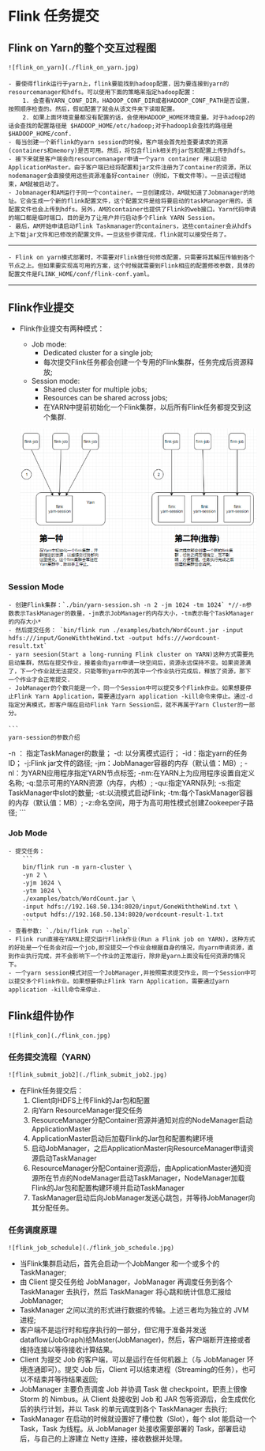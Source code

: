 # Flink 任务提交
## Flink on Yarn的整个交互过程图
	![flink_on_yarn](./flink_on_yarn.jpg)
	
	- 要使得flink运行于yarn上，flink要能找到hadoop配置，因为要连接到yarn的resourcemanager和hdfs。可以使用下面的策略来指定hadoop配置：
		1. 会查看YARN_CONF_DIR，HADOOP_CONF_DIR或者HADOOP_CONF_PATH是否设置，按照顺序检查的。然后，假如配置了就会从该文件夹下读取配置。
		2. 如果上面环境变量都没有配置的话，会使用HADOOP_HOME环境变量。对于hadoop2的话会查找的配置路径是 $HADOOP_HOME/etc/hadoop;对于hadoop1会查找的路径是$HADOOP_HOME/conf.
	- 每当创建一个新flink的yarn session的时候，客户端会首先检查要请求的资源(containers和memory)是否可用。然后，将包含flink相关的jar包和配置上传到hdfs。
	- 接下来就是客户端会向resourcemanager申请一个yarn container 用以启动ApplicationMaster。由于客户端已经将配置和jar文件注册为了container的资源，所以nodemanager会直接使用这些资源准备好container（例如，下载文件等）。一旦该过程结束，AM就被启动了。
	- Jobmanager和AM运行于同一个container。一旦创建成功，AM就知道了Jobmanager的地址。它会生成一个新的flink配置文件，这个配置文件是给将要启动的taskManager用的，该配置文件也会上传到hdfs。另外，AM的container也提供了Flink的web接口。Yarn代码申请的端口都是临时端口，目的是为了让用户并行启动多个Flink YARN Session。
	- 最后，AM开始申请启动Flink Taskmanager的containers，这些container会从hdfs上下载jar文件和已修改的配置文件。一旦这些步骤完成，flink就可以接受任务了。
--------
	- Flink on yarn模式部署时，不需要对Flink做任何修改配置，只需要将其解压传输到各个节点之上。但如果要实现高可用的方案，这个时候就需要到Flink相应的配置修改参数，具体的配置文件是FLINK_HOME/conf/flink-conf.yaml。
------

## Flink作业提交
- Flink作业提交有两种模式：
	- Job mode: 
		- Dedicated cluster for a single job;
		- 每次提交Flink任务都会创建一个专用的Flink集群，任务完成后资源释放;
	- Session mode: 
		- Shared cluster for multiple jobs; 
		- Resources can be shared across jobs;
		- 在YARN中提前初始化一个Flink集群，以后所有Flink任务都提交到这个集群.

	![flink_submit_job](./flink_submit_job.jpg)

### Session Mode
	- 创建Flink集群：`./bin/yarn-session.sh -n 2 -jm 1024 -tm 1024` *//-n参数表示TaskManager的数量，-jm表示JobManager的内存大小，-tm表示每个TaskManager的内存大小*
	- 然后提交任务： `bin/flink run ./examples/batch/WordCount.jar -input hdfs:///input/GoneWiththeWind.txt -output hdfs:///wordcount-result.txt`
	- yarn seesion(Start a long-running Flink cluster on YARN)这种方式需要先启动集群，然后在提交作业，接着会向yarn申请一块空间后，资源永远保持不变。如果资源满了，下一个作业就无法提交，只能等到yarn中的其中一个作业执行完成后，释放了资源，那下一个作业才会正常提交.
	- JobManager的个数只能是一个，同一个Session中可以提交多个Flink作业。如果想要停止Flink Yarn Application，需要通过yarn application -kill命令来停止。通过-d指定分离模式，即客户端在启动Flink Yarn Session后，就不再属于Yarn Cluster的一部分。

	```
	yarn-session的参数介绍
  -n ： 指定TaskManager的数量；
  -d: 以分离模式运行；
  -id：指定yarn的任务ID；
  -j:Flink jar文件的路径;
  -jm：JobManager容器的内存（默认值：MB）;
  -nl：为YARN应用程序指定YARN节点标签;
  -nm:在YARN上为应用程序设置自定义名称;
  -q:显示可用的YARN资源（内存，内核）;
  -qu:指定YARN队列;
  -s:指定TaskManager中slot的数量;
  -st:以流模式启动Flink;
  -tm:每个TaskManager容器的内存（默认值：MB）;
  -z:命名空间，用于为高可用性模式创建Zookeeper子路径;
	```

### Job Mode
	- 提交任务：
		```
		bin/flink run -m yarn-cluster \
		-yn 2 \
		-yjm 1024 \
		-ytm 1024 \
		./examples/batch/WordCount.jar \
		-input hdfs://192.168.50.134:8020/input/GoneWiththeWind.txt \
		-output hdfs://192.168.50.134:8020/wordcount-result-1.txt
		```
	- 查看参数: `./bin/flink run --help`
	- Flink run直接在YARN上提交运行Flink作业(Run a Flink job on YARN)，这种方式的好处是一个任务会对应一个job,即没提交一个作业会根据自身的情况，向yarn申请资源，直到作业执行完成，并不会影响下一个作业的正常运行，除非是yarn上面没有任何资源的情况下。
	- 一个yarn session模式对应一个JobManager,并按照需求提交作业，同一个Session中可以提交多个Flink作业。如果想要停止Flink Yarn Application，需要通过yarn application -kill命令来停止.

## Flink组件协作
 	![flink_con](./flink_con.jpg)

### 任务提交流程（YARN）
	![flink_submit_job2](./flink_submit_job2.jpg)

- 在Flink任务提交后：
	1. Client向HDFS上传Flink的Jar包和配置
	2. 向Yarn ResourceManager提交任务
	3. ResourceManager分配Container资源并通知对应的NodeManager启动ApplicationMaster
	4. ApplicationMaster启动后加载Flink的Jar包和配置构建环境
	5. 启动JobManager，之后ApplicationMaster向ResourceManager申请资源启动TaskManager
	6. ResourceManager分配Container资源后，由ApplicationMaster通知资源所在节点的NodeManager启动TaskManager，NodeManager加载Flink的Jar包和配置构建环境并启动TaskManager
	7. TaskManager启动后向JobManager发送心跳包，并等待JobManager向其分配任务。

### 任务调度原理
	![flink_job_schedule](./flink_job_schedule.jpg)

- 当Flink集群启动后，首先会启动一个JobManger 和一个或多个的 TaskManager;
- 由 Client 提交任务给 JobManager，JobManager 再调度任务到各个 TaskManager 去执行，然后 TaskManager 将心跳和统计信息汇报给 JobManager;
- TaskManager 之间以流的形式进行数据的传输。上述三者均为独立的 JVM 进程;
- 客户端不是运行时和程序执行的一部分，但它用于准备并发送dataflow(JobGraph)给Master(JobManager)，然后，客户端断开连接或者维持连接以等待接收计算结果。
- Client 为提交 Job 的客户端，可以是运行在任何机器上（与 JobManager 环境连通即可）。提交 Job 后，Client 可以结束进程（Streaming的任务），也可以不结束并等待结果返回;
- JobManager 主要负责调度 Job 并协调 Task 做 checkpoint，职责上很像 Storm 的 Nimbus。从 Client 处接收到 Job 和 JAR 包等资源后，会生成优化后的执行计划，并以 Task 的单元调度到各个 TaskManager 去执行;
- TaskManager 在启动的时候就设置好了槽位数（Slot），每个 slot 能启动一个 Task，Task 为线程。从 JobManager 处接收需要部署的 Task，部署启动后，与自己的上游建立 Netty 连接，接收数据并处理。
